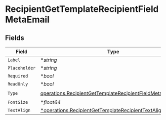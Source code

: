 # RecipientGetTemplateRecipientFieldMetaEmail


## Fields

| Field                                                                                                                                    | Type                                                                                                                                     | Required                                                                                                                                 | Description                                                                                                                              |
| ---------------------------------------------------------------------------------------------------------------------------------------- | ---------------------------------------------------------------------------------------------------------------------------------------- | ---------------------------------------------------------------------------------------------------------------------------------------- | ---------------------------------------------------------------------------------------------------------------------------------------- |
| `Label`                                                                                                                                  | **string*                                                                                                                                | :heavy_minus_sign:                                                                                                                       | N/A                                                                                                                                      |
| `Placeholder`                                                                                                                            | **string*                                                                                                                                | :heavy_minus_sign:                                                                                                                       | N/A                                                                                                                                      |
| `Required`                                                                                                                               | **bool*                                                                                                                                  | :heavy_minus_sign:                                                                                                                       | N/A                                                                                                                                      |
| `ReadOnly`                                                                                                                               | **bool*                                                                                                                                  | :heavy_minus_sign:                                                                                                                       | N/A                                                                                                                                      |
| `Type`                                                                                                                                   | [operations.RecipientGetTemplateRecipientFieldMetaTypeEmail](../../models/operations/recipientgettemplaterecipientfieldmetatypeemail.md) | :heavy_check_mark:                                                                                                                       | N/A                                                                                                                                      |
| `FontSize`                                                                                                                               | **float64*                                                                                                                               | :heavy_minus_sign:                                                                                                                       | N/A                                                                                                                                      |
| `TextAlign`                                                                                                                              | [*operations.RecipientGetTemplateRecipientTextAlign3](../../models/operations/recipientgettemplaterecipienttextalign3.md)                | :heavy_minus_sign:                                                                                                                       | N/A                                                                                                                                      |